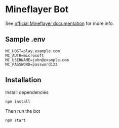 # Mineflayer Bot

See [official Mineflayer documentation](https://github.com/PrismarineJS/mineflayer) for more info.

## Sample .env

```env
MC_HOST=play.example.com
MC_AUTH=microsoft
MC_USERNAME=john@example.com
MC_PASSWORD=password123
```

## Installation

Install dependencies
```bash
npm install
```

Then run the bot
```bash
npm start
```